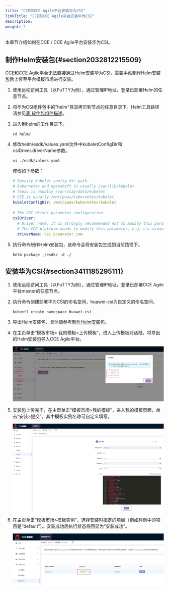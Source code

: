 ```yaml
---
title: "CCE和CCE Agile平台安装华为CSI"
linkTitle: "CCE和CCE Agile平台安装华为CSI"
description: 
weight: 2
---
```


本章节介绍如何在CCE / CCE Agile平台安装华为CSI。

## 制作Helm安装包{#section2032812215509}

CCE和CCE Agile平台无法直接通过Helm安装华为CSI，需要手动制作Helm安装包后上传至平台模板市场进行安装。

1.  使用远程访问工具（以PuTTY为例），通过管理IP地址，登录已部署Helm的任意节点。
2.  将华为CSI组件包中的"helm"目录拷贝到节点的任意目录下。Helm工具路径请参见[表 软件包组件描述](/docs/安装部署/安装前准备/下载华为CSI软件包#zh-cn_topic_0150885197_table17200162435412)。
3.  进入到helm的工作目录下。

    ```
    cd helm/
    ```

4.  修改helm/esdk/values.yaml文件中kubeletConfigDir和csiDriver.driverName参数。

    ```
    vi ./esdk/values.yaml
    ```

    修改如下参数：

    ```yaml
    # Specify kubelet config dir path.
    # kubernetes and openshift is usually /var/lib/kubelet
    # Tanzu is usually /var/vcap/data/kubelet
    # CCE is usually /mnt/paas/kubernetes/kubelet
    kubeletConfigDir: /mnt/paas/kubernetes/kubelet
    
    # The CSI driver parameter configuration
    csiDriver:
      # Driver name, it is strongly recommended not to modify this parameter
      # The CCE platform needs to modify this parameter, e.g. csi.oceanstor.com
      driverName: csi.oceanstor.com
    ```

5.  执行命令制作Helm安装包，该命令会将安装包生成到当前路径下。

    ```
    helm package ./esdk/ -d ./
    ```

## 安装华为CSI{#section3411185295111}

1.  使用远程访问工具（以PuTTY为例），通过管理IP地址，登录已部署CCE Agile平台master的任意节点。
2.  执行命令创建部署华为CSI的命名空间，huawei-csi为自定义的命名空间。

    ```
    kubectl create namespace huawei-csi
    ```

3.  导出Helm安装包，具体请参考[制作Helm安装包](#section2032812215509)。
4.  在主页单击“模板市场\> 我的模板\>上传模板”，进入上传模板对话框。将导出的Helm安装包导入CCE Agile平台。

    ![](/figures/上传模板-ch.png)

5.  安装包上传完毕，在主页单击“模板市场\>我的模板”，进入我的模板页面，单击“安装\>提交”。其中模板实例名称可自定义填写。

    ![](/figures/安装csi中文.png)

6.  在主页单击“模板市场\>模板实例”，选择安装时指定的项目（例如样例中的项目是“default”）。安装成功后执行状态将回显为“安装成功”。

    ![](/figures/安装结果-ch.png)

